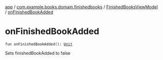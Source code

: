 [app](../../index.md) / [com.example.books.domain.finishedbooks](../index.md) / [FinishedBooksViewModel](index.md) / [onFinishedBookAdded](./on-finished-book-added.md)

# onFinishedBookAdded

`fun onFinishedBookAdded(): `[`Unit`](https://kotlinlang.org/api/latest/jvm/stdlib/kotlin/-unit/index.html)

Sets finishedBookAdded to false

